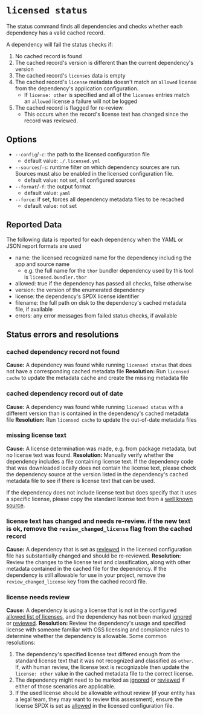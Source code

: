 # `licensed status`

The status command finds all dependencies and checks whether each dependency has a valid cached record.

A dependency will fail the status checks if:

1. No cached record is found
2. The cached record's version is different than the current dependency's version
3. The cached record's `licenses` data is empty
4. The cached record's `license` metadata doesn't match an `allowed` license from the dependency's application configuration.
   - If `license: other` is specified and all of the `licenses` entries match an `allowed` license a failure will not be logged
5. The cached record is flagged for re-review.
   - This occurs when the record's license text has changed since the record was reviewed.

## Options

- `--config`/`-c`: the path to the licensed configuration file
   - default value: `./.licensed.yml`
- `--sources`/`-s`: runtime filter on which dependency sources are run.  Sources must also be enabled in the licensed configuration file.
   - default value: not set, all configured sources
- `--format`/`-f`: the output format
   - default value: `yaml`
- `--force`: if set, forces all dependency metadata files to be recached
   - default value: not set

## Reported Data

The following data is reported for each dependency when the YAML or JSON report formats are used

- name: the licensed recognized name for the dependency including the app and source name
   - e.g. the full name for the `thor` bundler dependency used by this tool is `licensed.bundler.thor`
- allowed: true if the dependency has passed all checks, false otherwise
- version: the version of the enumerated dependency
- license: the dependency's SPDX license identifier
- filename: the full path on disk to the dependency's cached metadata file, if available
- errors: any error messages from failed status checks, if available

## Status errors and resolutions

### cached dependency record not found

**Cause:** A dependency was found while running `licensed status` that does not have a corresponding cached metadata file
**Resolution:** Run `licensed cache` to update the metadata cache and create the missing metadata file

### cached dependency record out of date

**Cause:** A dependency was found while running `licensed status` with a different version than is contained in the dependency's cached metadata file
**Resolution:** Run `licensed cache` to update the out-of-date metadata files

### missing license text

**Cause:** A license determination was made, e.g. from package metadata, but no license text was found.
**Resolution:** Manually verify whether the dependency includes a file containing license text.  If the dependency code that was downloaded locally does not contain the license text, please check the dependency source at the version listed in the dependency's cached metadata file to see if there is license text that can be used.

If the dependency does not include license text but does specify that it uses a specific license, please copy the standard license text from a [well known source](https://opensource.org/licenses).

### license text has changed and needs re-review. if the new text is ok, remove the `review_changed_license` flag from the cached record

**Cause:** A dependency that is set as [reviewed] in the licensed configuration file has substantially changed and should be re-reviewed.
**Resolution:** Review the changes to the license text and classification, along with other metadata contained in the cached file for the dependency.  If the dependency is still allowable for use in your project, remove the `review_changed_license` key from the cached record file.

### license needs review

**Cause:** A dependency is using a license that is not in the configured [allowed list of licenses][allowed], and the dependency has not been marked [ignored] or [reviewed].
**Resolution:** Review the dependency's usage and specified license with someone familiar with OSS licensing and compliance rules to determine whether the dependency is allowable.  Some common resolutions:

1. The dependency's specified license text differed enough from the standard license text that it was not recognized and classified as `other`.  If, with human review, the license text is recognizable then update the `license: other` value in the cached metadata file to the correct license.
1. The dependency might need to be marked as [ignored] or [reviewed] if either of those scenarios are applicable.
1. If the used license should be allowable without review (if your entity has a legal team, they may want to review this assessment), ensure the license SPDX is set as [allowed] in the licensed configuration file.

[allowed]: ../configuration/allowed_licenses.md
[ignored]: ../configuration/ignoring_dependencies.md
[reviewed]: ../configuration/reviewing_dependencies.md
